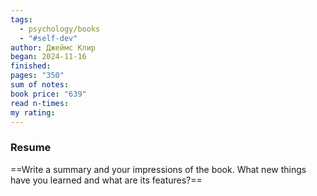 ```yaml
---
tags:
  - psychology/books
  - "#self-dev"
author: Джеймс Клир
began: 2024-11-16
finished: 
pages: "350"
sum of notes: 
book price: "639"
read n-times: 
my rating:
---
```

### Resume
==Write a summary and your impressions of the book. What new things have you learned and what are its features?==
